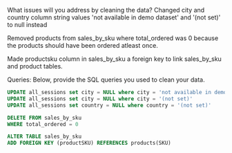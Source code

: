 What issues will you address by cleaning the data?
Changed city and country column string values 'not available in demo dataset' and '(not set)' to null instead

Removed products from sales_by_sku where total_ordered was 0 because the products should have been ordered atleast once.

Made productsku column in sales_by_sku a foreign key to link sales_by_sku and product tables. 

Queries:
Below, provide the SQL queries you used to clean your data.

```sql
UPDATE all_sessions set city = NULL where city = 'not available in demo dataset'
UPDATE all_sessions set city = NULL where city = '(not set)'
UPDATE all_sessions set country = NULL where country = '(not set)'
```


```SQL
DELETE FROM sales_by_sku
WHERE total_ordered = 0
```


```SQL
ALTER TABLE sales_by_sku
ADD FOREIGN KEY (productSKU) REFERENCES products(SKU)
```




